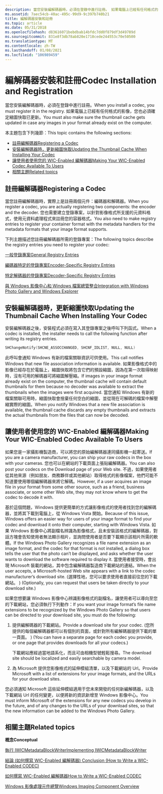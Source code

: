 ```yaml
---
description: 當您安裝編解碼器時，必須在登錄中進行註冊。 如果電腦上已經有任何格式的影像，您也必須確定縮圖快取已更新。
ms.assetid: 7aec54cb-40ac-495c-99d9-9c397b740b21
title: 編解碼器安裝和註冊
ms.topic: article
ms.date: 05/31/2018
ms.openlocfilehash: d83616071bebdbab14bfdc7dd0f879df3d49789d
ms.sourcegitcommit: 831e8f3db78ab820e1710cede244553c70e50500
ms.translationtype: MT
ms.contentlocale: zh-TW
ms.lasthandoff: 01/08/2021
ms.locfileid: "106989459"
---
```

# <a name="codec-installation-and-registration"></a><span data-ttu-id="e193a-104">編解碼器安裝和註冊</span><span class="sxs-lookup"><span data-stu-id="e193a-104">Codec Installation and Registration</span></span>

<span data-ttu-id="e193a-105">當您安裝編解碼器時，必須在登錄中進行註冊。</span><span class="sxs-lookup"><span data-stu-id="e193a-105">When you install a codec, you must register it in the registry.</span></span> <span data-ttu-id="e193a-106">如果電腦上已經有任何格式的影像，您也必須確定縮圖快取已更新。</span><span class="sxs-lookup"><span data-stu-id="e193a-106">You must also make sure the thumbnail cache gets updated in case any images in your format already exist on the computer.</span></span>

<span data-ttu-id="e193a-107">本主題包含下列幾節：</span><span class="sxs-lookup"><span data-stu-id="e193a-107">This topic contains the following sections:</span></span>

-   [<span data-ttu-id="e193a-108">註冊編解碼器</span><span class="sxs-lookup"><span data-stu-id="e193a-108">Registering a Codec</span></span>](#registering-a-codec)
-   [<span data-ttu-id="e193a-109">安裝編解碼器時，更新縮圖快取</span><span class="sxs-lookup"><span data-stu-id="e193a-109">Updating the Thumbnail Cache When Installing Your Codec</span></span>](#updating-the-thumbnail-cache-when-installing-your-codec)
-   [<span data-ttu-id="e193a-110">讓使用者使用您的 WIC-Enabled 編解碼器</span><span class="sxs-lookup"><span data-stu-id="e193a-110">Making Your WIC-Enabled Codec Available To Users</span></span>](#making-your-wic-enabled-codec-available-to-users)
-   [<span data-ttu-id="e193a-111">相關主題</span><span class="sxs-lookup"><span data-stu-id="e193a-111">Related topics</span></span>](#related-topics)

## <a name="registering-a-codec"></a><span data-ttu-id="e193a-112">註冊編解碼器</span><span class="sxs-lookup"><span data-stu-id="e193a-112">Registering a Codec</span></span>

<span data-ttu-id="e193a-113">當您註冊編解碼器時，實際上是註冊兩個元件：編碼器和解碼器。</span><span class="sxs-lookup"><span data-stu-id="e193a-113">When you register a codec, you are actually registering two components: the encoder and the decoder.</span></span> <span data-ttu-id="e193a-114">您也需要建立登錄專案，以針對影像格式所支援的元資料格式，使用元資料處理程式來註冊您的容器格式。</span><span class="sxs-lookup"><span data-stu-id="e193a-114">You also need to make registry entries to register your container format with the metadata handlers for the metadata formats that your image format supports.</span></span>

<span data-ttu-id="e193a-115">下列主題描述您註冊編解碼器所需的登錄專案：</span><span class="sxs-lookup"><span data-stu-id="e193a-115">The following topics describe the registry entries you need to register your codec:</span></span>

[<span data-ttu-id="e193a-116">一般登錄專案</span><span class="sxs-lookup"><span data-stu-id="e193a-116">General Registry Entries</span></span>](-wic-generalregentries.md)

[<span data-ttu-id="e193a-117">編碼器特定的登錄專案</span><span class="sxs-lookup"><span data-stu-id="e193a-117">Encoder-Specific Registry Entries</span></span>](-wic-encoderregentries.md)

[<span data-ttu-id="e193a-118">特定解碼器的登錄專案</span><span class="sxs-lookup"><span data-stu-id="e193a-118">Decoder-Specific Registry Entries</span></span>](-wic-decoderregentries.md)

[<span data-ttu-id="e193a-119">與 Windows 影像中心和 Windows 檔案總管整合</span><span class="sxs-lookup"><span data-stu-id="e193a-119">Integration with Windows Photo Gallery and Windows Explorer</span></span>](-wic-integrationregentries.md)

## <a name="updating-the-thumbnail-cache-when-installing-your-codec"></a><span data-ttu-id="e193a-120">安裝編解碼器時，更新縮圖快取</span><span class="sxs-lookup"><span data-stu-id="e193a-120">Updating the Thumbnail Cache When Installing Your Codec</span></span>

<span data-ttu-id="e193a-121">安裝編解碼器之後，安裝程式必須在寫入其登錄專案之後呼叫下列函式。</span><span class="sxs-lookup"><span data-stu-id="e193a-121">When a codec is installed, the installer needs to call the following function after writing its registry entries.</span></span>


```C++
SHChangeNotify(SHCNE_ASSOCCHANGED, SHCNF_IDLIST, NULL, NULL)
```



<span data-ttu-id="e193a-122">此呼叫會通知 Windows 有新的檔案關聯資訊可供使用。</span><span class="sxs-lookup"><span data-stu-id="e193a-122">This call notifies Windows that new file association information is available.</span></span> <span data-ttu-id="e193a-123">如果影像格式中的影像已經存在於電腦上，縮圖快取將包含它們的預設縮圖，因為在第一次取得映射時，沒有可用的解碼器可將縮圖解壓縮。</span><span class="sxs-lookup"><span data-stu-id="e193a-123">If images in your image format already exist on the computer, the thumbnail cache will contain default thumbnails for them because no decoder was available to extract the thumbnails when the images were first acquired.</span></span> <span data-ttu-id="e193a-124">當您通知 Windows 有新的檔案關聯可用時，縮圖快取會捨棄任何空白的縮圖，並從現在可解碼的檔案中解壓縮實際的縮圖。</span><span class="sxs-lookup"><span data-stu-id="e193a-124">When you notify Windows that a new file association is available, the thumbnail cache discards any empty thumbnails and extracts the actual thumbnails from the files that can now be decoded.</span></span>

## <a name="making-your-wic-enabled-codec-available-to-users"></a><span data-ttu-id="e193a-125">讓使用者使用您的 WIC-Enabled 編解碼器</span><span class="sxs-lookup"><span data-stu-id="e193a-125">Making Your WIC-Enabled Codec Available To Users</span></span>

<span data-ttu-id="e193a-126">如果您是一家攝影機製造商，可以將您的原始編解碼器連同攝影機一起寄送。</span><span class="sxs-lookup"><span data-stu-id="e193a-126">If you are a camera manufacturer, you can ship your raw codecs in the box with your cameras.</span></span> <span data-ttu-id="e193a-127">您也可以在網站的下載頁面上張貼編解碼器。</span><span class="sxs-lookup"><span data-stu-id="e193a-127">You can also post your codecs on the Download page of your Web site.</span></span> <span data-ttu-id="e193a-128">不過，如果使用者從其他來源（例如朋友、商務夥伴或其他網站）取得格式的影像檔案，他們可能不知道要使用哪個編解碼器來將它解碼。</span><span class="sxs-lookup"><span data-stu-id="e193a-128">However, if a user acquires an image file in your format from some other source, such as a friend, business associate, or some other Web site, they may not know where to get the codec to decode it with.</span></span>

<span data-ttu-id="e193a-129">基於這個問題，Windows 提供更簡單的方式讓影像格式的使用者找到您的編解碼器，並將其下載到電腦上，從 Windows Vista 開始。</span><span class="sxs-lookup"><span data-stu-id="e193a-129">Because of this issue, Windows offers an easier way for users of your image format to find your codec and download it onto their computer, starting with Windows Vista.</span></span> <span data-ttu-id="e193a-130">如果 Windows 影像中心將副檔名辨識為影像格式，且未安裝該格式的編解碼器，對話方塊會告知使用者無法顯示相片，並詢問使用者是否要下載顯示該相片所需的軟體。</span><span class="sxs-lookup"><span data-stu-id="e193a-130">If the Windows Photo Gallery recognizes a file name extension as an image format, and the codec for that format is not installed, a dialog box tells the user that the photo can’t be displayed, and asks whether the user wants to download the software required to display it.</span></span> <span data-ttu-id="e193a-131">當使用者接受時，會出現 Microsoft 裝載的網站，其中包含編解碼器製造商下載網站的連結。</span><span class="sxs-lookup"><span data-stu-id="e193a-131">When the user accepts, a Microsoft-hosted Web site appears with a link to the codec manufacturer’s download site.</span></span> <span data-ttu-id="e193a-132"> (選擇性地，您可以要求使用者直接前往您的下載網站。 ) </span><span class="sxs-lookup"><span data-stu-id="e193a-132">(Optionally, you can request that users be taken directly to your download site.)</span></span>

<span data-ttu-id="e193a-133">如果您想要讓 Windows 影像中心辨識影像格式的副檔名，讓使用者可以導向至您的下載網站，您必須執行下列動作：</span><span class="sxs-lookup"><span data-stu-id="e193a-133">If you want your image format’s file name extensions to be recognized by the Windows Photo Gallery so that users can be directed to your download site, you must do the following:</span></span>

1.  <span data-ttu-id="e193a-134">提供編解碼器的下載網站。</span><span class="sxs-lookup"><span data-stu-id="e193a-134">Provide a download site for your codec.</span></span> <span data-ttu-id="e193a-135"> (您所提供的每個編解碼器都可以有個別的頁面，或針對所有編解碼器提供下載的單一頁面。 ) </span><span class="sxs-lookup"><span data-stu-id="e193a-135">(You can have a separate page for each codec you provide, or one page that provides downloads for all your codecs.)</span></span>

    <span data-ttu-id="e193a-136">下載網站應經過當地語系化，而且可由相機型號輕鬆搜尋。</span><span class="sxs-lookup"><span data-stu-id="e193a-136">The download site should be localized and easily searchable by camera model.</span></span>

2.  <span data-ttu-id="e193a-137">為 Microsoft 提供您影像格式的延伸模組清單，以及下載網站的 Url。</span><span class="sxs-lookup"><span data-stu-id="e193a-137">Provide Microsoft with a list of extensions for your image formats, and the URLs for your download sites.</span></span>

<span data-ttu-id="e193a-138">您必須通知 Microsoft 這些延伸模組適用于您未來開發的任何新編解碼器，以及下載網站 Url 的任何變更，以便將新的資訊新增至 Windows 影像中心。</span><span class="sxs-lookup"><span data-stu-id="e193a-138">You must inform Microsoft of the extensions for any new codecs you develop in the future, and of any changes to the URLs of your download sites, so that the new information can be added to the Windows Photo Gallery.</span></span>

## <a name="related-topics"></a><span data-ttu-id="e193a-139">相關主題</span><span class="sxs-lookup"><span data-stu-id="e193a-139">Related topics</span></span>

<dl> <dt>

<span data-ttu-id="e193a-140">**概念**</span><span class="sxs-lookup"><span data-stu-id="e193a-140">**Conceptual**</span></span>
</dt> <dt>

[<span data-ttu-id="e193a-141">執行 IWICMetadataBlockWriter</span><span class="sxs-lookup"><span data-stu-id="e193a-141">Implementing IWICMetadataBlockWriter</span></span>](-wic-imp-iwicmetadatablockwriter.md)
</dt> <dt>

[<span data-ttu-id="e193a-142">結論 (如何撰寫 WIC-Enabled 編解碼器) </span><span class="sxs-lookup"><span data-stu-id="e193a-142">Conclusion (How to Write a WIC-Enabled CODEC)</span></span>](-wic-howtowriteacodec-conclusion.md)
</dt> <dt>

[<span data-ttu-id="e193a-143">如何撰寫 WIC-Enabled 編解碼器</span><span class="sxs-lookup"><span data-stu-id="e193a-143">How to Write a WIC-Enabled CODEC</span></span>](-wic-howtowriteacodec.md)
</dt> <dt>

[<span data-ttu-id="e193a-144">Windows 影像處理元件總覽</span><span class="sxs-lookup"><span data-stu-id="e193a-144">Windows Imaging Component Overview</span></span>](-wic-about-windows-imaging-codec.md)
</dt> </dl>

 

 



